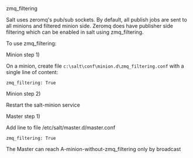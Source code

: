 zmq_filtering



Salt uses zeromq's pub/sub sockets. 
By default, all publish jobs are sent to all minions and filtered minion side. 
Zeromq does have publisher side filtering which can be enabled in salt using zmq_filtering.

To use zmq_filtering:

Minion step 1) 

On a minion,  create file `c:\salt\conf\minion.d\zmq_filtering.conf` with a single line of content:

    zmq_filtering: True

Minion step 2)

Restart the salt-minion service



Master step 1) 

Add line to file  /etc/salt/master.d/master.conf

    zmq_filtering: True


The Master can reach A-minion-without-zmq_filtering only by broadcast








